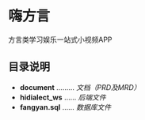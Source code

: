 # 嗨方言
 方言类学习娱乐一站式小视频APP

## 目录说明
- **document**    ……… *文档（PRD及MRD）*
- **hidialect_ws**    …… *后端文件*
- **fangyan.sql**    …… *数据库文件*
